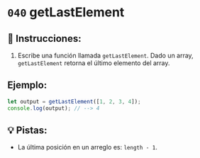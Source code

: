 # `040` getLastElement

## 📝 Instrucciones:

1. Escribe una función llamada `getLastElement`. Dado un array, `getLastElement` retorna el último elemento del array.

## Ejemplo:

```Javascript
let output = getLastElement([1, 2, 3, 4]);
console.log(output); // --> 4
```

## 💡 Pistas:

+ La última posición en un arreglo es: `length - 1`.
